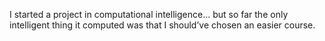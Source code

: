 I started a project in computational intelligence… but so far the only intelligent thing it computed was that I should’ve chosen an easier course.